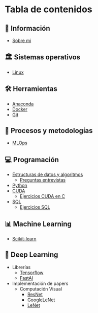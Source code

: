 # Tabla de contenidos

## 👨 Información

* [Sobre mi](README.md)

## 🏛️ Sistemas operativos

* [Linux](sistemas-operativos/linux.md)
  
## 🛠 Herramientas

* [Anaconda](herramientas/anaconda.md)
* [Docker](herramientas/docker.md)
* [Git](herramientas/git.md)

## 🧩 Procesos y metodologías

* [MLOps](ml-ops/ml_ops.md)
  
## 💻 Programación

* [Estructuras de datos y algoritmos](programacion/dsa/estructuras_de_datos_algoritmos.md)
  * [Preguntas entrevistas](programacion/dsa/ejercicios.md)
* [Python](programacion/python.md)
* [CUDA](programacion/cuda/cuda.md)
  * [Ejercicios CUDA en C](programacion/cuda/ejercicios-cuda-en-c.md)
* [SQL](programacion/sql/sql.md)
  * [Ejercicios SQL](programacion/sql/ejercicios-sql.md)
  
## 📊 Machine Learning

* [Scikit-learn](machine-learning/scikit-learn.md)

## 🦾 Deep Learning

* Librerías
  * [Tensorflow](deep-learning/librerias/tensorflow.md)
  * [FastAI](deep-learning/librerias/fastai.md)
* Implementación de papers
  * Computación Visual
    * [ResNet](deep-learning/implementacion-de-papers/CV/resnet.md)
    * [GoogleLeNet](deep-learning/implementacion-de-papers/CV/googlelenet.md)
    * [LeNet](deep-learning/implementacion-de-papers/CV/lenet.md)